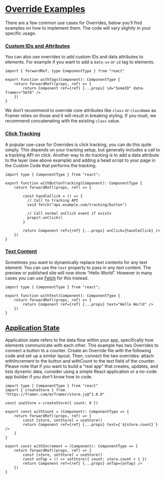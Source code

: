 # [Override Examples](https://www.framer.com/developers/overrides-examples#override-examples)
There are a few common use cases for Overrides, below you’ll find examples on how to implement them. The code will vary slightly in your specific usage.
### [Custom IDs and Attributes](https://www.framer.com/developers/overrides-examples#custom-ids-and-attributes)
You can also use overrides to add custom IDs and data attributes to elements. For example if you want to add a `data-xx` or `id` tag to elements.
```
import { forwardRef, type ComponentType } from "react"

export function withTags(Component): ComponentType {
    return forwardRef((props, ref) => {
        return Component ref={ref} {...props} id="SomeID" data-framer="5678" />
    })
}
```

We don’t recommend to override core attributes like `class` or `className` as Framer relies on those and it will result in breaking styling. If you must, we recommend concatenating with the existing `class` value. 
### [Click Tracking](https://www.framer.com/developers/overrides-examples#click-tracking)
A popular use-case for Overrides is click tracking, you can do this quite simply. This depends on your tracking setup, but generally includes a call to a tracking API on click. Another way to do tracking is to add a data attribute to the layer (see above example) and adding a head script to your page in the Custom Code that performs the tracking.
```
import type { ComponentType } from "react";

export function withButtonTracking(Component): ComponentType {
    return forwardRef((props, ref) => {
      
        const handleClick = () => {
          // Call to tracking API
          void fetch("api.example.com/tracking/button")

          // Call normal onClick event if exists
          props?.onClick() 
        }
      
        return Component ref={ref} {...props} onClick={handleClick} />
    })
}
```

### [Text Content](https://www.framer.com/developers/overrides-examples#text-content)
Sometimes you want to dynamically replace text contents for any text element. You can use the `text` property to pass in any text content. The preview or published site will now show “Hello World”. However in many cases you can use [Fetch](https://www.framer.com/) for this instead.
```
import type { ComponentType } from "react";

export function withText(Component): ComponentType {
    return forwardRef((props, ref) => {
        return Component ref={ref} {...props} text="Hello World" />
    })
}
```

## [Application State](https://www.framer.com/developers/overrides-examples#application-state)
Application state refers to the data flow within your app, specifically how elements communicate with each other. This example has two Overrides to connect a button to a counter. Create an Override file with the following code and set up a similar layout. Then, connect the two overrides: attach withIncrement to the button and withCount to the text field of the counter. Please note that if you want to build a "real app" that creates, updates, and lists dynamic data, consider using a simple React application or a no-code app builder if you don't know how to code.
```
import type { ComponentType } from "react"
import { createStore } from "https://framer.com/m/framer/store.js@^1.0.0"

const useStore = createStore({ count: 0 })

export const withCount = (Component): ComponentType => {
    return forwardRef((props, ref) => {
        const [store, setStore] = useStore()
        return Component ref={ref} {...props} text={`${store.count}`} />
    }
}

export const withIncrement = (Component): ComponentType => {
    return forwardRef((props, ref) => {
        const [store, setStore] = useStore()
        const onTap = () => setStore({ count: store.count + 1 })
        return Component ref={ref} {...props} onTap={onTap} />
    })
}
```

